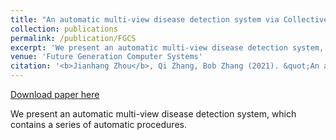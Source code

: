 ```yaml
---
title: "An automatic multi-view disease detection system via Collective Deep Region-based Feature Representation"
collection: publications
permalink: /publication/FGCS
excerpt: 'We present an automatic multi-view disease detection system, which contains a series of automatic procedures.'
venue: 'Future Generation Computer Systems'
citation: '<b>Jianhang Zhou</b>, Qi Zhang, Bob Zhang (2021). &quot;An automatic multi-view disease detection system via Collective Deep Region-based Feature Representation.&quot; <i>Future Generation Computer Systems</i>. 107, 59-75.'
---
```


[Download paper here](http://combatzhou.github.io/files/1-s2.0-S0167739X20303897-main.pdf)

We present an automatic multi-view disease detection system, which contains a series of automatic procedures.
